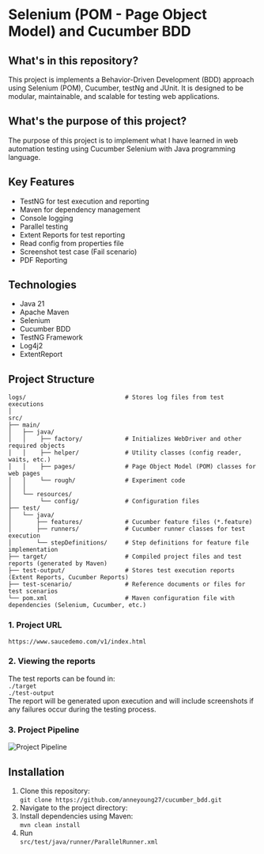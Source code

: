 # Selenium (POM - Page Object Model) and Cucumber BDD

## What's in this repository?
This project is implements a Behavior-Driven Development (BDD) approach using Selenium (POM), Cucumber, testNg and JUnit. It is designed to be modular, maintainable, and scalable for testing web applications.

## What's the purpose of this project?
The purpose of this project is to implement what I have learned in web automation testing using Cucumber Selenium with Java programming language.

## Key Features
- TestNG for test execution and reporting
- Maven for dependency management
- Console logging
- Parallel testing
- Extent Reports for test reporting
- Read config from properties file
- Screenshot test case (Fail scenario)
- PDF Reporting

## Technologies
- Java 21
- Apache Maven
- Selenium
- Cucumber BDD
- TestNG Framework
- Log4j2
- ExtentReport

## Project Structure
```
logs/                            # Stores log files from test executions
│
src/
├── main/
│   ├── java/
│   │    ├── factory/            # Initializes WebDriver and other required objects
│   │    ├── helper/             # Utility classes (config reader, waits, etc.)
│   │    ├── pages/              # Page Object Model (POM) classes for web pages
│   │    └── rough/              # Experiment code
│   │    
│   └── resources/
│        └── config/             # Configuration files
├── test/
│   └── java/
│       ├── features/            # Cucumber feature files (*.feature)
│       ├── runners/             # Cucumber runner classes for test execution
│       └── stepDefinitions/     # Step definitions for feature file implementation
├── target/                      # Compiled project files and test reports (generated by Maven)
├── test-output/                 # Stores test execution reports (Extent Reports, Cucumber Reports)
├── test-scenario/               # Reference documents or files for test scenarios
└── pom.xml                      # Maven configuration file with dependencies (Selenium, Cucumber, etc.)

```
### 1. Project URL
```https://www.saucedemo.com/v1/index.html```

### 2. Viewing the reports
The test reports can be found in:<br />
```./target```<br />
```./test-output```<br />
The report will be generated upon execution and will include screenshots if any failures occur during the testing process.

### 3. Project Pipeline
![Project Pipeline](https://github.com/user-attachments/assets/fea9fa4c-afb1-4947-b309-bfd5592960a2)


## Installation
1. Clone this repository:<br />
   `git clone https://github.com/anneyoung27/cucumber_bdd.git`
2. Navigate to the project directory:<br />
3. Install dependencies using Maven:<br />
   `mvn clean install`
4. Run<br />
   `src/test/java/runner/ParallelRunner.xml`


